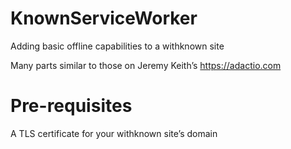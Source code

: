 # KnownServiceWorker
Adding basic offline capabilities to a withknown site

Many parts similar to those on Jeremy Keith’s https://adactio.com

# Pre-requisites

A TLS certificate for your withknown site’s domain
